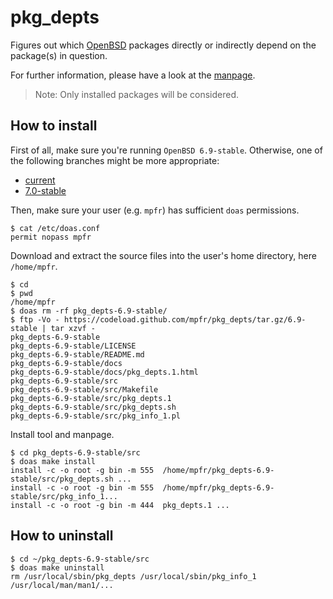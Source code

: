 # pkg_depts

Figures out which [OpenBSD](https://www.openbsd.org) packages directly or indirectly depend on the package(s) in question.

For further information, please have a look at the [manpage](https://mpfr.net/man/pkg_depts/6.9-stable/pkg_depts.1.html).

> Note: Only installed packages will be considered.

## How to install

First of all, make sure you're running `OpenBSD 6.9-stable`. Otherwise, one of the following branches might be more appropriate:
* [current](https://github.com/mpfr/pkg_depts)
* [7.0-stable](https://github.com/mpfr/pkg_depts/tree/7.0-stable)

Then, make sure your user (e.g. `mpfr`) has sufficient `doas` permissions.

```
$ cat /etc/doas.conf
permit nopass mpfr
```

Download and extract the source files into the user's home directory, here `/home/mpfr`.

```
$ cd
$ pwd
/home/mpfr
$ doas rm -rf pkg_depts-6.9-stable/
$ ftp -Vo - https://codeload.github.com/mpfr/pkg_depts/tar.gz/6.9-stable | tar xzvf -
pkg_depts-6.9-stable
pkg_depts-6.9-stable/LICENSE
pkg_depts-6.9-stable/README.md
pkg_depts-6.9-stable/docs
pkg_depts-6.9-stable/docs/pkg_depts.1.html
pkg_depts-6.9-stable/src
pkg_depts-6.9-stable/src/Makefile
pkg_depts-6.9-stable/src/pkg_depts.1
pkg_depts-6.9-stable/src/pkg_depts.sh
pkg_depts-6.9-stable/src/pkg_info_1.pl
```

Install tool and manpage.

```
$ cd pkg_depts-6.9-stable/src
$ doas make install
install -c -o root -g bin -m 555  /home/mpfr/pkg_depts-6.9-stable/src/pkg_depts.sh ...
install -c -o root -g bin -m 555  /home/mpfr/pkg_depts-6.9-stable/src/pkg_info_1...
install -c -o root -g bin -m 444  pkg_depts.1 ...
```

## How to uninstall

```
$ cd ~/pkg_depts-6.9-stable/src
$ doas make uninstall
rm /usr/local/sbin/pkg_depts /usr/local/sbin/pkg_info_1 /usr/local/man/man1/...
```
